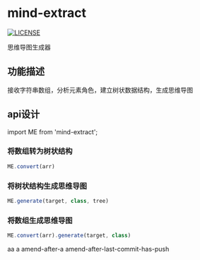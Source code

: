 # mind-extract
[![LICENSE](https://img.shields.io/badge/license-Anti%20996-blue.svg)](https://github.com/996icu/996.ICU/blob/master/LICENSE)

思维导图生成器

## 功能描述
接收字符串数组，分析元素角色，建立树状数据结构，生成思维导图

## api设计
import ME from 'mind-extract';

### 将数组转为树状结构
```js
ME.convert(arr)
```

### 将树状结构生成思维导图
```js
ME.generate(target, class, tree)
```

### 将数组生成思维导图
```js
ME.convert(arr).generate(target, class)
```

aa
a
amend-after-a
amend-after-last-commit-has-push